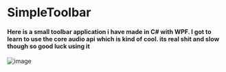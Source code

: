 # SimpleToolbar

#### Here is a small toolbar application i have made in C# with WPF. I got to learn to use the core audio api which is kind of cool. its real shit and slow though so good luck using it
![image](https://user-images.githubusercontent.com/85261675/152669448-95779da5-c54f-4c26-b4a1-4e158a38573e.png)
